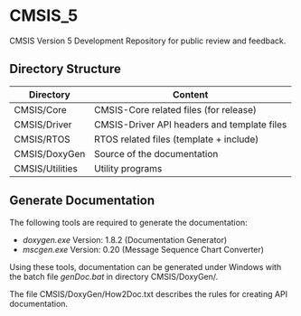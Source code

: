 # CMSIS_5
CMSIS Version 5 Development Repository for public review and feedback.


## Directory Structure

| Directory       | Content                                        |                
| --------------- | ---------------------------------------------- |
| CMSIS/Core      | CMSIS-Core related files (for release)         |
| CMSIS/Driver    | CMSIS-Driver API headers and template files    |
| CMSIS/RTOS      | RTOS related files (template + include)        |
| CMSIS/DoxyGen   | Source of the documentation                    |
| CMSIS/Utilities | Utility programs                               |

## Generate Documentation

The following tools are required to generate the documentation:
 - *doxygen.exe*  Version: 1.8.2 (Documentation Generator)
 - *mscgen.exe*   Version: 0.20  (Message Sequence Chart Converter)

Using these tools, documentation can be generated under Windows
with the batch file *genDoc.bat* in directory CMSIS/DoxyGen/.

The file CMSIS/DoxyGen/How2Doc.txt describes the rules for creating API
documentation.
